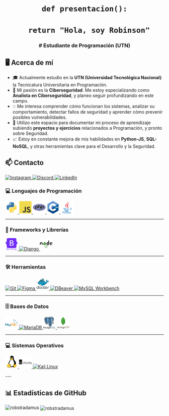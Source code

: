 <h1 align="center"><code>def presentacion():<br>&nbsp;&nbsp;&nbsp;&nbsp; 
  return "Hola, soy Robinson"</code></h1>
<h3 align="center"># Estudiante de Programación (UTN)</h3>

## 🖥️ Acerca de mí

- 🎓 Actualmente estudio en la **UTN (Universidad Tecnológica Nacional)** la Tecnicatura Universitaria en Programación.
- 🔐 Mi pasión es la **Ciberseguridad**. Me estoy especializando como **Analista en Ciberseguridad**, y planeo seguir profundizando en este campo.
- 💡 Me interesa comprender cómo funcionan los sistemas, analizar su comportamiento, detectar fallos de seguridad y aprender cómo prevenir posibles vulnerabilidades.
- 🧠 Utilizo este espacio para documentar mi proceso de aprendizaje subiendo **proyectos y ejercicios** relacionados a Programación, y pronto sobre Seguridad.
- 📈 Estoy en constante mejora de mis habilidades en **Python-JS**, **SQL-NoSQL**, y otras herramientas clave para el Desarrollo y la Seguridad.


## 📫 Contacto

<p align="left">
  <a href="https://instagram.com/robcabj" target="_blank">
    <img src="https://raw.githubusercontent.com/rahuldkjain/github-profile-readme-generator/master/src/images/icons/Social/instagram.svg" alt="Instagram" width="40" height="40" />
  </a>
  <a href="https://discord.com/users/449310655221071876" target="_blank">
    <img src="https://images.icon-icons.com/3053/PNG/512/discord_macos_bigsur_icon_190238.png" alt="Discord" width="40" height="40"/>
  </a>
  <a href="https://linkedin.com/in/robstradammus" target="_blank">
    <img src="https://static.vecteezy.com/system/resources/previews/023/986/926/non_2x/linkedin-logo-linkedin-logo-transparent-linkedin-icon-transparent-free-free-png.png" alt="LinkedIn" width="40" height="40"/>
  </a>
</p>

### 💻 Lenguajes de Programación

<p align="left">
  <a href="https://www.python.org" target="_blank" rel="noreferrer">
    <img src="https://raw.githubusercontent.com/devicons/devicon/master/icons/python/python-original.svg" alt="Python" width="40" height="40"/>
  </a>
  <a href="https://developer.mozilla.org/en-US/docs/Web/JavaScript" target="_blank" rel="noreferrer">
    <img src="https://raw.githubusercontent.com/devicons/devicon/master/icons/javascript/javascript-original.svg" alt="JavaScript" width="40" height="40"/>
  </a>
  <a href="https://www.php.net" target="_blank" rel="noreferrer">
    <img src="https://raw.githubusercontent.com/devicons/devicon/master/icons/php/php-original.svg" alt="PHP" width="40" height="40"/>
  </a>
  <a href="https://www.w3schools.com/cpp/" target="_blank" rel="noreferrer">
    <img src="https://raw.githubusercontent.com/devicons/devicon/master/icons/cplusplus/cplusplus-original.svg" alt="C++" width="40" height="40"/>
  </a>
  <a href="https://www.java.com/" target="_blank" rel="noreferrer">
    <img src="https://raw.githubusercontent.com/devicons/devicon/master/icons/java/java-original.svg" alt="Java" width="40" height="40"/>
  </a>
</p>

---

### 🧩 Frameworks y Librerías

<p align="left">
  <a href="https://getbootstrap.com" target="_blank" rel="noreferrer">
    <img src="https://raw.githubusercontent.com/devicons/devicon/master/icons/bootstrap/bootstrap-plain-wordmark.svg" alt="Bootstrap" width="40" height="40"/>
  </a>
  <a href="https://www.djangoproject.com/" target="_blank" rel="noreferrer">
    <img src="https://cdn.worldvectorlogo.com/logos/django.svg" alt="Django" width="40" height="40"/>
  </a>
  <a href="https://nodejs.org" target="_blank" rel="noreferrer">
    <img src="https://raw.githubusercontent.com/devicons/devicon/master/icons/nodejs/nodejs-original-wordmark.svg" alt="Node.js" width="40" height="40"/>
  </a>
</p>

---

### 🛠️ Herramientas

<p align="left">
  <a href="https://git-scm.com/" target="_blank" rel="noreferrer">
    <img src="https://www.vectorlogo.zone/logos/git-scm/git-scm-icon.svg" alt="Git" width="40" height="40"/>
  </a>
  <a href="https://www.figma.com/" target="_blank" rel="noreferrer">
    <img src="https://www.vectorlogo.zone/logos/figma/figma-icon.svg" alt="Figma" width="40" height="40"/>
  </a>
  <a href="https://www.docker.com/" target="_blank" rel="noreferrer">
    <img src="https://raw.githubusercontent.com/devicons/devicon/master/icons/docker/docker-original-wordmark.svg" alt="Docker" width="40" height="40"/>
  </a>
 <a href="https://dbeaver.io/" target="_blank" rel="noreferrer">
  <img src="https://upload.wikimedia.org/wikipedia/commons/b/b5/DBeaver_logo.svg" alt="DBeaver" width="40" height="40"/>
 </a>
  <a href="https://www.mysql.com/products/workbench/" target="_blank" rel="noreferrer">
    <img src="https://www.mysql.com/common/logos/logo-mysql-170x115.png" alt="MySQL Workbench" width="40" height="40"/>
  </a>
</p>

---

### 🗄️ Bases de Datos

<p align="left">
  <a href="https://www.mysql.com/" target="_blank" rel="noreferrer">
    <img src="https://raw.githubusercontent.com/devicons/devicon/master/icons/mysql/mysql-original-wordmark.svg" alt="MySQL" width="40" height="40"/>
  </a>
  <a href="https://mariadb.org/" target="_blank" rel="noreferrer">
    <img src="https://www.vectorlogo.zone/logos/mariadb/mariadb-icon.svg" alt="MariaDB" width="40" height="40"/>
  </a>
  <a href="https://www.postgresql.org" target="_blank" rel="noreferrer">
    <img src="https://raw.githubusercontent.com/devicons/devicon/master/icons/postgresql/postgresql-original-wordmark.svg" alt="PostgreSQL" width="40" height="40"/>
  </a>
  <a href="https://www.mongodb.com/" target="_blank" rel="noreferrer">
    <img src="https://raw.githubusercontent.com/devicons/devicon/master/icons/mongodb/mongodb-original-wordmark.svg" alt="MongoDB" width="40" height="40"/>
  </a>
</p>

---

### 💻 Sistemas Operativos

<p align="left">
  <a href="https://www.linux.org/" target="_blank" rel="noreferrer">
    <img src="https://raw.githubusercontent.com/devicons/devicon/master/icons/linux/linux-original.svg" alt="Linux" width="40" height="40"/>
  </a>
  <a href="https://ubuntu.com/" target="_blank" rel="noreferrer">
    <img src="https://raw.githubusercontent.com/devicons/devicon/master/icons/ubuntu/ubuntu-plain-wordmark.svg" alt="Ubuntu" width="40" height="40"/>
  </a>
  <a href="https://www.kali.org/" target="_blank" rel="noreferrer">
    <img src="https://upload.wikimedia.org/wikipedia/commons/2/2b/Kali-dragon-icon.svg" alt="Kali Linux" width="40" height="40"/>
  </a>
</p>
---

## 📊 Estadísticas de GitHub
<p>
  <img align="left" src="https://github-readme-stats.vercel.app/api/top-langs?username=robstradamus&show_icons=true&locale=en&layout=compact&theme=default" alt="robstradamus" />
</p>

<p>
  &nbsp;<img align="center" src="https://github-readme-stats.vercel.app/api?username=robstradamus&show_icons=true&locale=en&theme=default" alt="robstradamus" />
</p>
